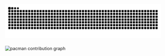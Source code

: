 

<!--<img src="https://github.com/Nishmigowda11/Nishmigowda11/blob/output/pacman-contribution-graph.svg"/>-->
<img src="https://github.com/Nishmigowda11/Nishmigowda11/blob/output/snake.svg" alt="Snake animation" />

###

<picture>
  <source media="(prefers-color-scheme: dark)" srcset="https://github.com/Nishmigowda11/Nishmigowda11/blob/output/pacman-contribution-graph-dark.svg">
  <source media="(prefers-color-scheme: light)" srcset="https://github.com/Nishmigowda11/Nishmigowda11/blob/output/pacman-contribution-graph.svg">
  <img alt="pacman contribution graph" src="https://github.com/Nishmigowda11/Nishmigowda11/blob/output/pacman-contribution-graph.svg">
</picture>

###
